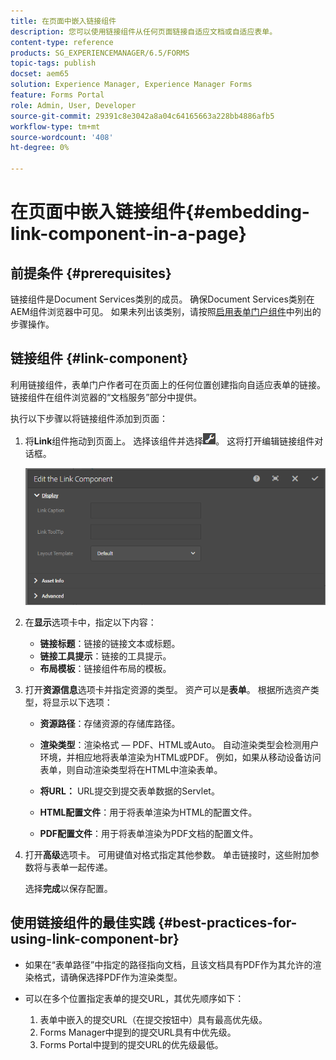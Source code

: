 ```yaml
---
title: 在页面中嵌入链接组件
description: 您可以使用链接组件从任何页面链接自适应文档或自适应表单。
content-type: reference
products: SG_EXPERIENCEMANAGER/6.5/FORMS
topic-tags: publish
docset: aem65
solution: Experience Manager, Experience Manager Forms
feature: Forms Portal
role: Admin, User, Developer
source-git-commit: 29391c8e3042a8a04c64165663a228bb4886afb5
workflow-type: tm+mt
source-wordcount: '408'
ht-degree: 0%

---
```


# 在页面中嵌入链接组件{#embedding-link-component-in-a-page}

## 前提条件 {#prerequisites}

链接组件是Document Services类别的成员。 确保Document Services类别在AEM组件浏览器中可见。 如果未列出该类别，请按照[启用表单门户组件](/help/forms/using/enabling-forms-portal-components.md)中列出的步骤操作。

## 链接组件 {#link-component}

利用链接组件，表单门户作者可在页面上的任何位置创建指向自适应表单的链接。 链接组件在组件浏览器的“文档服务”部分中提供。

执行以下步骤以将链接组件添加到页面：

1. 将&#x200B;**Link**&#x200B;组件拖动到页面上。 选择该组件并选择![cmppr](assets/cmppr.png)。 这将打开编辑链接组件对话框。

   ![edit-link-component](assets/edit-link-component.png)

1. 在&#x200B;**显示**&#x200B;选项卡中，指定以下内容：

   * **链接标题**：链接的链接文本或标题。
   * **链接工具提示**：链接的工具提示。
   * **布局模板**：链接组件布局的模板。

1. 打开&#x200B;**资源信息**&#x200B;选项卡并指定资源的类型。 资产可以是&#x200B;**表单**。 根据所选资产类型，将显示以下选项：

   * **资源路径**：存储资源的存储库路径。

   * **渲染类型**：渲染格式 — PDF、HTML或Auto。 自动渲染类型会检测用户环境，并相应地将表单渲染为HTML或PDF。 例如，如果从移动设备访问表单，则自动渲染类型将在HTML中渲染表单。
   * **将URL：** URL提交到提交表单数据的Servlet。
   * **HTML配置文件**：用于将表单渲染为HTML的配置文件。
   * **PDF配置文件**：用于将表单渲染为PDF文档的配置文件。

1. 打开&#x200B;**高级**&#x200B;选项卡。 可用键值对格式指定其他参数。 单击链接时，这些附加参数将与表单一起传递。

   选择&#x200B;**完成**&#x200B;以保存配置。

## 使用链接组件的最佳实践 {#best-practices-for-using-link-component-br}

* 如果在“表单路径”中指定的路径指向文档，且该文档具有PDF作为其允许的渲染格式，请确保选择PDF作为渲染类型。
* 可以在多个位置指定表单的提交URL，其优先顺序如下：

   1. 表单中嵌入的提交URL（在提交按钮中）具有最高优先级。
   1. Forms Manager中提到的提交URL具有中优先级。
   1. Forms Portal中提到的提交URL的优先级最低。
